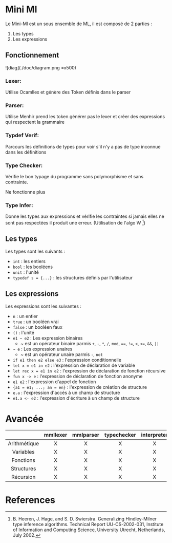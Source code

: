 # Mini Ml

Le Mini-Ml est un sous ensemble de ML, il est composé de 2 parties :
1. Les types
2. Les expressions

## Fonctionnement 

![diag](./doc/diagram.png =x500)

### Lexer:
  
  Utilise Ocamllex et génère des Token définis dans le parser

### Parser:
  
  Utilise Menhir prend les token générer pas le lexer 
  et créer des expressions qui respectent la grammaire

### Typdef Verif:

  Parcours les définitions de types pour voir s'il 
  n'y a pas de type inconnue dans les définitions

### Type Checker:

  Vérifie le bon typage du programme sans polymorphisme et sans contrainte.

  Ne fonctionne plus

### Type Infer:
  
  Donne les types aux expressions et vérifie les contraintes 
  si jamais elles ne sont pas respectées il produit une erreur. 
  (Utilisation de l'algo W [^1])

## Les types

Les types sont les suivants :
- `int` : les entiers
- `bool` : les booléens
- `unit` : l'unité
- `typedef s = {...}` : les structures définis par l'utilisateur

## Les expressions

Les expressions sont les suivantes :
- `n` : un entier
- `true` : un booléen vrai
- `false` : un booléen faux
- `()` : l'unité
- `e1 ~ e2` : Les expression binaires
    - ~ est un opérateur binaire parmis `+`, `-`, `*`, `/`, `mod`, `==`, `!=`, `<`, `<=`, `&&`, `||`
- `~ e` : Les expression unaires
    - ~ est un opérateur unaire parmis `-`, `not`
- `if e1 then e2 else e3` : l'expression conditionnelle
- `let x = e1 in e2` : l'expression de déclaration de variable
- `let rec x = e1 in e2` : l'expression de déclaration de fonction récursive
- `fun x -> e` : l'expression de déclaration de fonction anonyme
- `e1 e2` : l'expression d'appel de fonction
- `{a1 = e1; ...; an = en}` : l'expression de création de structure
- `e.a` : l'expression d'accès à un champ de structure
- `e1.a <- e2` : l'expression d'écriture à un champ de structure



# Avancée

|              | mmllexer | mmlparser | typechecker | interpreter |
|:------------:|:--------:|:---------:|:-----------:|:-----------:|
| Arithmétique |     X    |     X     |      X      |      X      |
|   Variables  |     X    |     X     |      X      |      X      |
|   Fonctions  |     X    |     X     |      X      |      X      |
|  Structures  |     X    |     X     |      X      |      X      |
|   Récursion  |     X    |     X     |      X      |      X      |

# References

[^1]: B. Heeren, J. Hage, and S. D. Swierstra. Generalizing Hindley-Milner type inference algorithms. Technical Report UU-CS-2002-031, Institute of Information and Computing Science, University Utrecht, Netherlands, July 2002.
